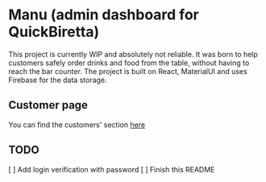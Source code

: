 # Manu (admin dashboard for QuickBiretta)

This project is currently WIP and absolutely not reliable. It was born to help customers safely order drinks and food from the table, without having to reach the bar counter.
The project is built on React, MaterialUI and uses Firebase for the data storage.

## Customer page

You can find the customers' section [here](https://github.com/montali/quickbiretta)

## TODO

[ ] Add login verification with password
[ ] Finish this README
